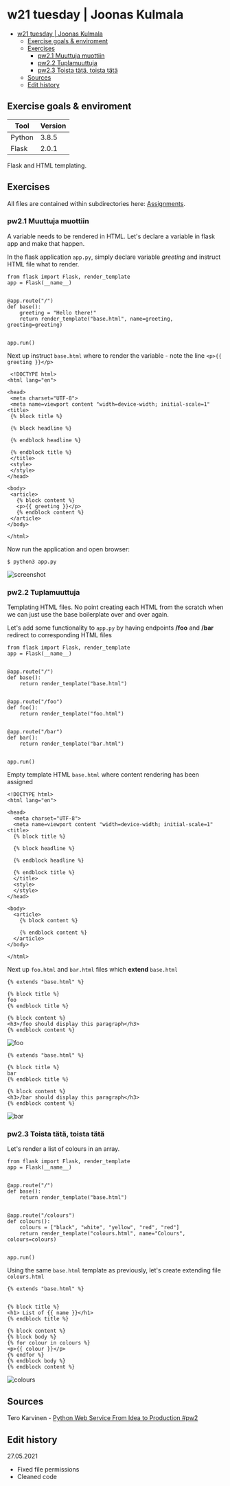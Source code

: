 # w21 tuesday | Joonas Kulmala

- [w21 tuesday | Joonas Kulmala](#w21-tuesday--joonas-kulmala)
  - [Exercise goals & enviroment](#exercise-goals--enviroment)
  - [Exercises](#exercises)
    - [pw2.1 Muuttuja muottiin](#pw21-muuttuja-muottiin)
    - [pw2.2 Tuplamuuttuja](#pw22-tuplamuuttuja)
    - [pw2.3 Toista tätä, toista tätä](#pw23-toista-tätä-toista-tätä)
  - [Sources](#sources)
  - [Edit history](#edit-history)

## Exercise goals & enviroment

| Tool   | Version |
| ------ | ------- |
| Python | 3.8.5   |
| Flask  | 2.0.1   |

Flask and HTML templating.

## Exercises

All files are contained within subdirectories here: [Assignments](https://github.com/JoonasKulmala/Python-weppipalvelu/tree/main/w21/tuesday/Assignments).

### pw2.1 Muuttuja muottiin

A variable needs to be rendered in HTML. Let's declare a variable in flask app and make that happen.

In the flask application `app.py`, simply declare variable *greeting* and instruct HTML file what to render.

```
from flask import Flask, render_template
app = Flask(__name__)


@app.route("/")
def base():
    greeting = "Hello there!"
    return render_template("base.html", name=greeting, greeting=greeting)


app.run()
```

Next up instruct `base.html` where to render the variable - note the line `<p>{{ greeting }}</p>`

 ```
  <!DOCTYPE html>
<html lang="en">

<head>
  <meta charset="UTF-8">
  <meta name=viewport content "width=device-width; initial-scale=1" <title>
  {% block title %}

  {% block headline %}

  {% endblock headline %}

  {% endblock title %}
  </title>
  <style>
  </style>
</head>

<body>
  <article>
    {% block content %}
    <p>{{ greeting }}</p>
    {% endblock content %}
  </article>
</body>

</html>
 ```

 Now run the application and open browser:

    $ python3 app.py

![screenshot](Assignments/pw2.1/Resources/pw2.1_browser.png)

### pw2.2 Tuplamuuttuja

Templating HTML files. No point creating each HTML from the scratch when we can just use the base boilerplate over and over again.

Let's add some functionality to `app.py` by having endpoints **/foo** and **/bar** redirect to corresponding HTML files

```
from flask import Flask, render_template
app = Flask(__name__)


@app.route("/")
def base():
    return render_template("base.html")


@app.route("/foo")
def foo():
    return render_template("foo.html")


@app.route("/bar")
def bar():
    return render_template("bar.html")


app.run()
```

Empty template HTML `base.html` where content rendering has been assigned

```
<!DOCTYPE html>
<html lang="en">

<head>
  <meta charset="UTF-8">
  <meta name=viewport content "width=device-width; initial-scale=1" <title>
  {% block title %}

  {% block headline %}

  {% endblock headline %}

  {% endblock title %}
  </title>
  <style>
  </style>
</head>

<body>
  <article>
    {% block content %}

    {% endblock content %}
  </article>
</body>

</html>
```

Next up `foo.html` and `bar.html` files which **extend** `base.html`

```
{% extends "base.html" %}

{% block title %}
foo
{% endblock title %}

{% block content %}
<h3>/foo should display this paragraph</h3>
{% endblock content %}
```
![foo](Assignments/pw2.2/Resources/foo_browser.png)

```
{% extends "base.html" %}

{% block title %}
bar
{% endblock title %}

{% block content %}
<h3>/bar should display this paragraph</h3>
{% endblock content %}
```
![bar](Assignments/pw2.2/Resources/bar_html.png)

### pw2.3 Toista tätä, toista tätä

Let's render a list of colours in an array.

```
from flask import Flask, render_template
app = Flask(__name__)


@app.route("/")
def base():
    return render_template("base.html")


@app.route("/colours")
def colours():
    colours = ["black", "white", "yellow", "red", "red"]
    return render_template("colours.html", name="Colours", colours=colours)


app.run()
```

Using the same `base.html` template as previously, let's create extending file `colours.html`

```
{% extends "base.html" %}


{% block title %}
<h1> List of {{ name }}</h1>
{% endblock title %}

{% block content %}
{% block body %}
{% for colour in colours %}
<p>{{ colour }}</p>
{% endfor %}
{% endblock body %}
{% endblock content %}
```

![colours](Assignments/pw2.3/Resources/colours_browser.png)

## Sources

Tero Karvinen - [Python Web Service From Idea to Production #pw2](https://terokarvinen.com/2021/python-web-service-from-idea-to-production/#pw2-muotit-ja-lomakkeet)

## Edit history

27.05.2021
* Fixed file permissions
* Cleaned code